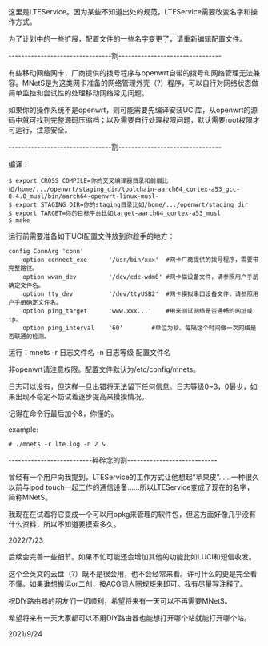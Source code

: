 这里是LTEService。因为某些不知道出处的规范，LTEService需要改变名字和操作方式。

为了计划中的一些扩展，配置文件的一些名字变更了，请重新编辑配置文件。

--------------------------------割--------------------------------

有些移动网络网卡，厂商提供的拨号程序与openwrt自带的拨号和网络管理无法兼容。MNetS是为这类网卡准备的网络管理外壳（?）程序，可以自行对网络状态做简单监控和尝试性的处理移动网络常见问题。

如果你的操作系统不是openwrt，则可能需要先编译安装UCI库，从openwrt的源码中就可找到完整源码压缩档；以及需要自行处理权限问题，默认需要root权限才可运行，注意安全。

--------------------------------割--------------------------------

编译：
```
$ export CROSS_COMPILE=你的交叉编译器目录和前缀比如/home/.../openwrt/staging_dir/toolchain-aarch64_cortex-a53_gcc-8.4.0_musl/bin/aarch64-openwrt-linux-musl-
$ export STAGING_DIR=你的staging目录比如/home/.../openwrt/staging_dir
$ export TARGET=你的目标平台比如target-aarch64_cortex-a53_musl
$ make
```

运行前需要准备如下UCI配置文件放到你趁手的地方：
```
config ConnArg 'conn'
	option connect_exe  	'/usr/bin/xxx'  #网卡厂商提供的拨号程序，需要带完整路径。
	option wwan_dev     	'/dev/cdc-wdm0' #网卡猫设备文件，请参照用户手册确定文件名。
	option tty_dev      	'/dev/ttyUSB2'  #网卡模拟串口设备文件，请参照用户手册确定文件名。
	option ping_target  	'www.xxx...'    #用来测试网络是否通畅的网址或ip。 
	option ping_interval	'60'		#单位为秒。每隔这个时间做一次网络是否联通的检测。
```

运行：mnets -r 日志文件名 -n 日志等级 配置文件名

非openwrt请注意权限。配置文件默认为/etc/config/mnets。

日志可以没有，但这样一旦出错将无法留下任何信息。日志等级0~3，0最少，如果出现不稳定不妨试着逐步提高来摸摸情况。

记得在命令行最后加个&，你懂的。

example:
```
# ./mnets -r lte.log -n 2 &
```

--------------------------碎碎念的割----------------------------

曾经有一个用户向我提到，LTEService的工作方式让他想起“苹果皮”……一种很久以前与ipod touch一起工作的通信设备……所以LTEService变成了现在的名字，简称MNetS。

我现在在试着将它变成一个可以用opkg来管理的软件包，但这方面好像几乎没有什么资料，所以不知道要摸索多久。

2022/7/23

后续会完善一些细节。如果不忙可能还会增加其他的功能比如LUCI和短信收发。

这个全英文的云盘（?）既不是很会用，也不会经常来看。许可什么的更是完全看不懂。如果谁想搬运or二创，按ACG同人圈规矩来即可。我有尽量写注释了。

祝DIY路由器的朋友们一切顺利，希望将来有一天可以不再需要MNetS。

希望将来有一天大家都可以不用DIY路由器也能想打开哪个站就能打开哪个站。

2021/9/24

